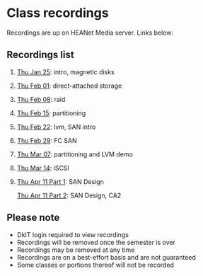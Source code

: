 # Class recordings

Recordings are up on HEANet Media server.
Links below:

## Recordings list

1. [Thu Jan 25](https://media.heanet.ie/page/663a8650fa9946c6b6ad946be9b8ab55): intro, magnetic disks

2. [Thu Feb 01](https://media.heanet.ie/page/55cb50820c0c4474a212136f3bb54124): direct-attached storage

3. [Thu Feb 08](https://media.heanet.ie/page/0515da2d49ff401ea41941d1abd09316): raid

4. [Thu Feb 15](https://media.heanet.ie/page/e2c5b7099ca1448bb247f173c69594dd): partitioning

5. [Thu Feb 22](https://media.heanet.ie/page/fa8361751a414142afee8b9607e59fe3): lvm, SAN intro

6. [Thu Feb 29](https://media.heanet.ie/page/683821db80354066b181e4a50e47e6d7): FC SAN

7. [Thu Mar 07](https://media.heanet.ie/page/ad5b7d488e5a4649b0f644a934c28f1e): partitioning and LVM demo

8. [Thu Mar 14](https://media.heanet.ie/page/5cb3cfa3b60e445a832f253dd159776f): iSCSI

9. [Thu Apr 11 Part 1](https://media.heanet.ie/page/e00d34086943416c99577e3c572b6266): SAN Design

   [Thu Apr 11 Part 2](https://media.heanet.ie/page/866ad390cc6c47bea31a529d1c4c146f): SAN Design, CA2

## Please note

- DkIT login required to view recordings
- Recordings will be removed once the semester is over
- Recordings may be removed at any time
- Recordings are on a best-effort basis and are not guaranteed
- Some classes or portions thereof will not be recorded

